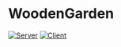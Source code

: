 # WoodenGarden

[![Server](https://github.com/Noweli/WoodenGarden/actions/workflows/dotnet.yml/badge.svg)](https://github.com/Noweli/WoodenGarden/actions/workflows/dotnet.yml) [![Client](https://github.com/Noweli/WoodenGarden/actions/workflows/dotnet_client.yml/badge.svg)](https://github.com/Noweli/WoodenGarden/actions/workflows/dotnet_client.yml)
